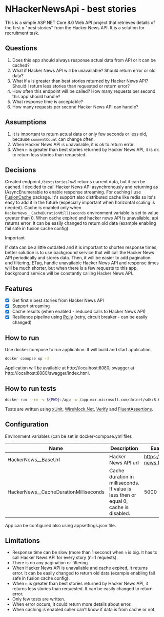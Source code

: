 # NHackerNewsApi - best stories

This is a simple ASP.NET Core 8.0 Web API project that retrieves details of the first n "best stories" from the Hacker News API. 
It is a solution for recruitment task. 

## Questions

1. Does this app should always response actual data from API or it can be cached?
2. What if Hacker News API will be unavailable? Should return error or old data?
3. What if `n` is greater than best stories returned by Hacker News API? Should I return less stories than requested or return error?
4. How often this endpoint will be called? How many requests per second this app should handle? 
5. What response time is acceptable?
6. How many requests per second Hacker News API can handle?

## Assumptions

1. It is important to return actual data or only few seconds or less old, because `commentCount` can change often.
2. When Hacker News API is unavailable, it is ok to return error.
3. When `n` is greater than best stories returned by Hacker News API, it is ok to return less stories than requested.

## Decisions

Created endpoint `/beststories?n=5` returns current data, but it can be cached. I decided to call Hacker News API asynchronously and returning as IAsyncEnumerable to enable response streaming. For caching I use [FusionCache](https://github.com/ZiggyCreatures/FusionCache) package. It's support also distributed cache like redis so its's easy to add it in the future (especially important when horizontal scaling is needed).
Cache is enabled only when `HackerNews__CacheDurationMilliseconds` environment variable is set to value greater than 0. 
When cache expired and hacker news API is unavailable, api returns error. It can be easily changed to return old data (example enabling fail safe in fusion cache config).

> [!IMPORTANT]
> If data can be a little outdated and it is important to shorten response times, better solution is to use background service that will call the Hacker News API periodically and stores data.
> Then, it will be easier to add pagination and filtering, ETag, handle unavailable Hacker News API and response times will be much shorter, but when there is a few requests to this app, background service will be constantly calling Hacker News API.

## Features

- [x] Get first n best stories from Hacker News API
- [x] Support streaming
- [x] Cache results (when enabled - reduced calls to Hacker News API)
- [x] Resilience pipeline using [Polly](https://github.com/App-vNext/Polly) (retry, circuit breaker - can be easily changed) 

## How to run

Use docker compose to run application. It will build and start application.

```bash
docker comopse up -d
```

Application will be available at http://localhost:8080, swagger at http://localhost:8080/swagger/index.html.

## How to run tests

```bash
docker run --rm -v ${PWD}:/app -w /app mcr.microsoft.com/dotnet/sdk:8.0 dotnet test
```

Tests are written using [xUnit](https://xunit.net/), [WireMock.Net](https://github.com/WireMock-Net/WireMock.Net), [Verify](https://github.com/VerifyTests/Verify) and [FluentAssertions](https://fluentassertions.com/).

## Configuration

Environment variables (can be set in docker-compose.yml file):

| Name                                  | Description                                                                          | Example value                      |
|---------------------------------------|--------------------------------------------------------------------------------------|------------------------------------|
| HackerNews__BaseUrl                   | Hacker News API url                                                                  | https://hacker-news.firebaseio.com |
| HackerNews__CacheDurationMilliseconds | Cache duration in milliseconds. If value is less then or equal 0, cache is disabled. | 5000                               |

App can be configured also using appsettings.json file.

## Limitations

- Response time can be slow (more than 1 second) when `n` is big. It has to call Hacker News API for every story (n+1 requests).
- There is no any pagination or filtering
- When Hacker News API is unavailable and cache expired, it returns error. It can be easily changed to return old data (example enabling fail safe in fusion cache config).
- When `n` is greater than best stories returned by Hacker News API, it returns less stories than requested. It can be easily changed to return error.
- Only few tests are written.
- When error occurs, it could return more details about error.
- When caching is enabled caller can't know if data is from cache or not.
